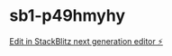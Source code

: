 # sb1-p49hmyhy

[Edit in StackBlitz next generation editor ⚡️](https://stackblitz.com/~/github.com/Pravintobi/sb1-p49hmyhy)